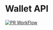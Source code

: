 # Wallet API

[![PR WorkFlow](https://github.com/tanyudii/wallet-api/actions/workflows/pr_workflow.yml/badge.svg)](https://github.com/tanyudii/wallet-api/actions/workflows/pr_workflow.yml)